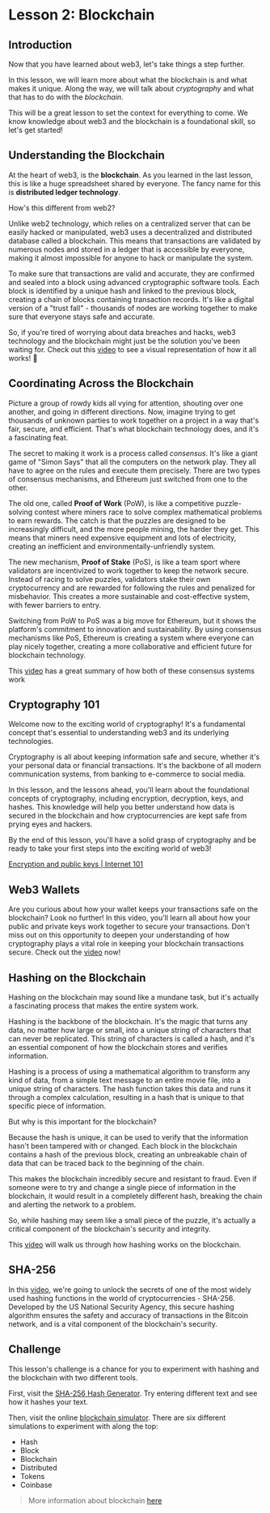 # Lesson 2: Blockchain

## Introduction

Now that you have learned about web3, let's take things a step further.

In this lesson, we will learn more about what the blockchain is and what makes it unique. Along the way, we will talk about *cryptography* and what that has to do with the *blockchain*.

This will be a great lesson to set the context for everything to come. We know knowledge about web3 and the blockchain is a foundational skill, so let's get started!

## Understanding the Blockchain

At the heart of web3, is the **blockchain**. As you learned in the last lesson, this is like a huge spreadsheet shared by everyone. The fancy name for this is **distributed ledger technology**.

How's this different from web2?

Unlike web2 technology, which relies on a centralized server that can be easily hacked or manipulated, web3 uses a decentralized and distributed database called a blockchain. This means that transactions are validated by numerous nodes and stored in a ledger that is accessible by everyone, making it almost impossible for anyone to hack or manipulate the system.

To make sure that transactions are valid and accurate, they are confirmed and sealed into a block using advanced cryptographic software tools. Each block is identified by a unique hash and linked to the previous block, creating a chain of blocks containing transaction records. It's like a digital version of a "trust fall" - thousands of nodes are working together to make sure that everyone stays safe and accurate.

So, if you're tired of worrying about data breaches and hacks, web3 technology and the blockchain might just be the solution you've been waiting for. Check out this [video](https://www.youtube.com/watch?v=XaTqdCgbk7Y) to see a visual representation of how it all works! 👀

## Coordinating Across the Blockchain

Picture a group of rowdy kids all vying for attention, shouting over one another, and going in different directions. Now, imagine trying to get thousands of unknown parties to work together on a project in a way that's fair, secure, and efficient. That's what blockchain technology does, and it's a fascinating feat.

The secret to making it work is a process called *consensus*. It's like a giant game of "Simon Says" that all the computers on the network play. They all have to agree on the rules and execute them precisely. There are two types of consensus mechanisms, and Ethereum just switched from one to the other.

The old one, called **Proof of Work** (PoW), is like a competitive puzzle-solving contest where miners race to solve complex mathematical problems to earn rewards. The catch is that the puzzles are designed to be increasingly difficult, and the more people mining, the harder they get. This means that miners need expensive equipment and lots of electricity, creating an inefficient and environmentally-unfriendly system.

The new mechanism, **Proof of Stake** (PoS), is like a team sport where validators are incentivized to work together to keep the network secure. Instead of racing to solve puzzles, validators stake their own cryptocurrency and are rewarded for following the rules and penalized for misbehavior. This creates a more sustainable and cost-effective system, with fewer barriers to entry.

Switching from PoW to PoS was a big move for Ethereum, but it shows the platform's commitment to innovation and sustainability. By using consensus mechanisms like PoS, Ethereum is creating a system where everyone can play nicely together, creating a more collaborative and efficient future for blockchain technology.

This [video](https://www.youtube.com/watch?v=x83EVUZ_EWo) has a great summary of how both of these consensus systems work

## Cryptography 101
Welcome now to the exciting world of cryptography! It's a fundamental concept that's essential to understanding web3 and its underlying technologies.

Cryptography is all about keeping information safe and secure, whether it's your personal data or financial transactions. It's the backbone of all modern communication systems, from banking to e-commerce to social media.

In this lesson, and the lessons ahead, you'll learn about the foundational concepts of cryptography, including encryption, decryption, keys, and hashes. This knowledge will help you better understand how data is secured in the blockchain and how cryptocurrencies are kept safe from prying eyes and hackers.

By the end of this lesson, you'll have a solid grasp of cryptography and be ready to take your first steps into the exciting world of web3!

[Encryption and public keys | Internet 101](https://youtu.be/6-JjHa-qLPk)<br>

## Web3 Wallets
Are you curious about how your wallet keeps your transactions safe on the blockchain? Look no further! In this video, you'll learn all about how your public and private keys work together to secure your transactions. Don't miss out on this opportunity to deepen your understanding of how cryptography plays a vital role in keeping your blockchain transactions secure. Check out the [video](https://youtu.be/GSTiKjnBaes) now!

## Hashing on the Blockchain

Hashing on the blockchain may sound like a mundane task, but it's actually a fascinating process that makes the entire system work.

Hashing is the backbone of the blockchain. It's the magic that turns any data, no matter how large or small, into a unique string of characters that can never be replicated. This string of characters is called a hash, and it's an essential component of how the blockchain stores and verifies information.

Hashing is a process of using a mathematical algorithm to transform any kind of data, from a simple text message to an entire movie file, into a unique string of characters. The hash function takes this data and runs it through a complex calculation, resulting in a hash that is unique to that specific piece of information.

But why is this important for the blockchain?

Because the hash is unique, it can be used to verify that the information hasn't been tampered with or changed. Each block in the blockchain contains a hash of the previous block, creating an unbreakable chain of data that can be traced back to the beginning of the chain.

This makes the blockchain incredibly secure and resistant to fraud. Even if someone were to try and change a single piece of information in the blockchain, it would result in a completely different hash, breaking the chain and alerting the network to a problem.

So, while hashing may seem like a small piece of the puzzle, it's actually a critical component of the blockchain's security and integrity.

This [video](https://youtu.be/IGSB9zoSx70) will walk us through how hashing works on the blockchain.

## SHA-256
In this [video](https://youtu.be/S5wI1s4Kaf4), we're going to unlock the secrets of one of the most widely used hashing functions in the world of cryptocurrencies - SHA-256. Developed by the US National Security Agency, this secure hashing algorithm ensures the safety and accuracy of transactions in the Bitcoin network, and is a vital component of the blockchain's security.

## Challenge

This lesson's challenge is a chance for you to experiment with hashing and the blockchain with two different tools.

First, visit the [SHA-256 Hash Generator](https://academo.org/demos/SHA-256-hash-generator/). Try entering different text and see how it hashes your text.

Then, visit the online [blockchain simulator](https://andersbrownworth.com/blockchain/hash). There are six different simulations to experiment with along the top:

- Hash
- Block
- Blockchain
- Distributed
- Tokens
- Coinbase


> More information about blockchain [here](https://www.ibm.com/topics/blockchain#:~:text=first%20blockchain%20application-,Blockchain%20overview,patents%2C%20copyrights%2C%20branding)